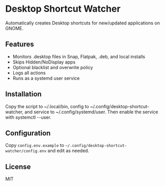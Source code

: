 # Desktop Shortcut Watcher

Automatically creates Desktop shortcuts for new/updated applications on GNOME.

## Features
- Monitors .desktop files in Snap, Flatpak, .deb, and local installs
- Skips Hidden/NoDisplay apps
- Optional blacklist and overwrite policy
- Logs all actions
- Runs as a systemd user service

## Installation
Copy the script to ~/.local/bin, config to ~/.config/desktop-shortcut-watcher, and service to ~/.config/systemd/user. Then enable the service with systemctl --user.

## Configuration
Copy `config.env.example` to `~/.config/desktop-shortcut-watcher/config.env` and edit as needed.

## License
MIT
